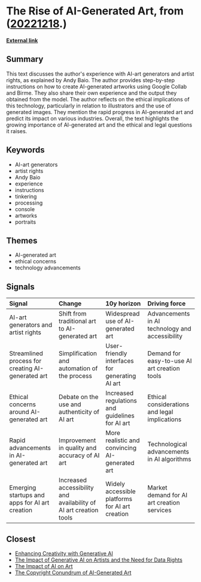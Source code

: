 # __The Rise of AI-Generated Art__, from ([20221218](https://kghosh.substack.com/p/20221218).)

__[External link](https://a.wholelottanothing.org/2022/11/02/stable-diffusion-and-ai-generated-art-is-absolutely-wild-in-every-way/)__



## Summary

This text discusses the author's experience with AI-art generators and artist rights, as explained by Andy Baio. The author provides step-by-step instructions on how to create AI-generated artworks using Google Collab and Birme. They also share their own experience and the output they obtained from the model. The author reflects on the ethical implications of this technology, particularly in relation to illustrators and the use of generated images. They mention the rapid progress in AI-generated art and predict its impact on various industries. Overall, the text highlights the growing importance of AI-generated art and the ethical and legal questions it raises.

## Keywords

* AI-art generators
* artist rights
* Andy Baio
* experience
* instructions
* tinkering
* processing
* console
* artworks
* portraits

## Themes

* AI-generated art
* ethical concerns
* technology advancements

## Signals

| Signal                                            | Change                                                            | 10y horizon                                     | Driving force                                   |
|:--------------------------------------------------|:------------------------------------------------------------------|:------------------------------------------------|:------------------------------------------------|
| AI-art generators and artist rights               | Shift from traditional art to AI-generated art                    | Widespread use of AI-generated art              | Advancements in AI technology and accessibility |
| Streamlined process for creating AI-generated art | Simplification and automation of the process                      | User-friendly interfaces for generating AI art  | Demand for easy-to-use AI art creation tools    |
| Ethical concerns around AI-generated art          | Debate on the use and authenticity of AI art                      | Increased regulations and guidelines for AI art | Ethical considerations and legal implications   |
| Rapid advancements in AI-generated art            | Improvement in quality and accuracy of AI art                     | More realistic and convincing AI-generated art  | Technological advancements in AI algorithms     |
| Emerging startups and apps for AI art creation    | Increased accessibility and availability of AI art creation tools | Widely accessible platforms for AI art creation | Market demand for AI art creation services      |

## Closest

* [Enhancing Creativity with Generative AI](e2006a4269f097491cc98583df08a47d)
* [The Impact of Generative AI on Artists and the Need for Data Rights](858dac884c8fe7dfa6fc0c2cf093e97f)
* [The Impact of AI on Art](cc1340400b9dfbf32bfc3d546cf0b7b3)
* [The Copyright Conundrum of AI-Generated Art](2cfdc6fba6f11e089c2df3cda1604174)